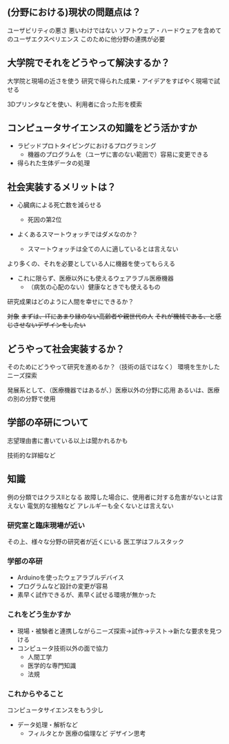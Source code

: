 
## (分野における)現状の問題点は？

ユーザビリティの悪さ
	悪いわけではない
ソフトウェア・ハードウェアを含めてのユーザエクスペリエンス
	このために他分野の連携が必要

## 大学院でそれをどうやって解決するか？
大学院と現場の近さを使う
研究で得られた成果・アイデアをすばやく現場で試せる

3Dプリンタなどを使い、利用者に合った形を模索

## コンピュータサイエンスの知識をどう活かすか
- ラピッドプロトタイピングにおけるプログラミング
	- 機器のプログラムを（ユーザに害のない範囲で）容易に変更できる
- 得られた生体データの処理
## 社会実装するメリットは？

- 心臓病による死亡数を減らせる
	- 死因の第2位

- よくあるスマートウォッチではダメなのか？
	- スマートウォッチは全ての人に適しているとは言えない

より多くの、それを必要としている人に機器を使ってもらえる

- これに限らず、医療以外にも使えるウェアラブル医療機器
	- （病気の心配のない）健康なときでも使えるもの

研究成果はどのように人間を幸せにできるか？

~~対象~~
	~~まずは、ITにあまり縁のない高齢者や親世代の人~~
	~~それが機械である、と感じさせないデザインをしたい~~

## どうやって社会実装するか？
そのためにどうやって研究を進めるか？（技術の話ではなく）
環境を生かしたニーズ探索

発展系として、（医療機器ではあるが、）医療以外の分野に応用
	あるいは、医療の別の分野で使用


## 学部の卒研について
志望理由書に書いている以上は聞かれるかも

技術的な詳細など
## 知識
例の分類ではクラスⅡとなる
	故障した場合に、使用者に対する危害がないとは言えない
		電気的な接触など
		アレルギーも全くないとは言えない

### 研究室と臨床現場が近い

その上、様々な分野の研究者が近くにいる
医工学はフルスタック

### 学部の卒研
- Arduinoを使ったウェアラブルデバイス
- プログラムなど設計の変更が容易
- 素早く試作できるが、素早く試せる環境が無かった
### これをどう生かすか
- 現場・被験者と連携しながらニーズ探索→試作→テスト→新たな要求を見つける
- コンピュータ技術以外の面で協力
	- 人間工学
	- 医学的な専門知識
	- 法規
### これからやること

コンピュータサイエンスをもう少し
-  データ処理・解析など
	-  フィルタとか
医療の倫理など
デザイン思考